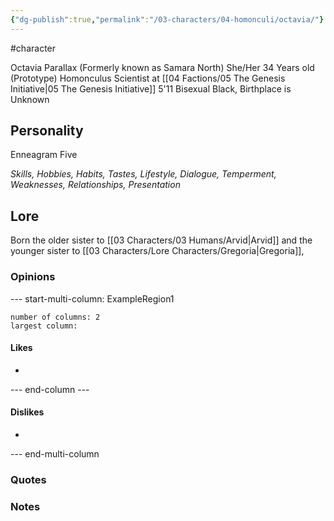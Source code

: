 ```yaml
---
{"dg-publish":true,"permalink":"/03-characters/04-homonculi/octavia/"}
---
```


#character 


Octavia Parallax (Formerly known as Samara North)
She/Her
34 Years old
(Prototype) Homonculus
Scientist at [[04 Factions/05 The Genesis Initiative\|05 The Genesis Initiative]]
5'11
Bisexual
Black, 
Birthplace is Unknown

## Personality
Enneagram Five

*Skills, Hobbies, Habits, Tastes, Lifestyle, Dialogue, Temperment, Weaknesses, Relationships, Presentation*

## Lore

Born the older sister to [[03 Characters/03 Humans/Arvid\|Arvid]] and the younger sister to [[03 Characters/Lore Characters/Gregoria\|Gregoria]], 
### Opinions
--- start-multi-column: ExampleRegion1  
```column-settings  
number of columns: 2  
largest column:   
```

#### Likes
- 

--- end-column ---

#### Dislikes
- 

--- end-multi-column

### Quotes


### Notes
